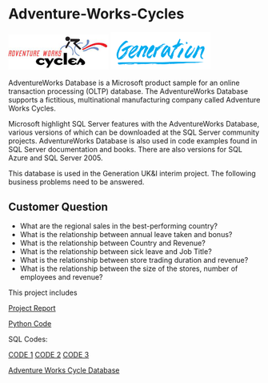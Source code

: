 # Adventure-Works-Cycles
<img src="AWC.png" alt="AdventureWorksCycle" width="200" length="70" /> <img src="generation.png" alt="Generation UK&I" width="200" length="70" />

AdventureWorks Database is a Microsoft product sample for an online transaction processing (OLTP) database. The AdventureWorks Database supports a fictitious, multinational manufacturing company called Adventure Works Cycles.

Microsoft highlight SQL Server features with the AdventureWorks Database, various versions of which can be downloaded at the SQL Server community projects.
AdventureWorks Database is also used in code examples found in SQL Server documentation and books. There are also versions for SQL Azure and SQL Server 2005.

This database is used in the Generation UK&I interim project.
The following business problems need to be answered.

## Customer Question

- What are the regional sales in the best-performing country?
- What is the relationship between annual leave taken and bonus?
- What is the relationship between Country and Revenue?
- What is the relationship between sick leave and Job Title?
- What is the relationship between store trading duration and revenue?
- What is the relationship between the size of the stores, number of employees and revenue?


This project includes

[Project Report](https://github.com/SadafTariq/AdventureWorksCycles/blob/main/Report.pdf)

[Python Code](https://github.com/SadafTariq/AdventureWorksCycles/blob/main/Python%20_code.ipynb)

SQL Codes:

[CODE 1](https://github.com/SadafTariq/AdventureWorksCycles/blob/main/Q1.sql)
[CODE 2](https://github.com/SadafTariq/AdventureWorksCycles/blob/main/Q2.sql)
[CODE 3](https://github.com/SadafTariq/AdventureWorksCycles/blob/main/Q3%2C4%2C5%2C6.sql)

[Adventure Works Cycle Database](https://learn.microsoft.com/en-us/sql/samples/adventureworks-install-configure?view=sql-server-ver16&tabs=ssms)

